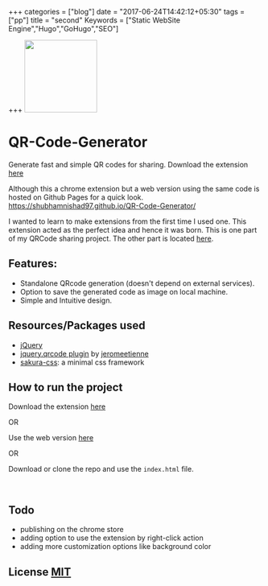 +++
categories = ["blog"]
date = "2017-06-24T14:42:12+05:30"
tags = ["pp"]
title = "second"
Keywords = ["Static WebSite Engine","Hugo","GoHugo","SEO"]

+++
<img src="https://material.io/guidelines/static/spec/images/callouts/default.svg" width="144">


# QR-Code-Generator 
Generate fast and simple QR codes for sharing. Download the extension [here](https://github.com/shubhamnishad97/QR-Code-Generator/raw/master/QR%20Code%20Generator.crx)

Although this a chrome extension but a web version using the same code is hosted on Github Pages for a quick look. https://shubhamnishad97.github.io/QR-Code-Generator/

I wanted to learn to make extensions from the first time I used one. This extension acted as the perfect idea and hence it was born.
This is one part of my QRCode sharing project. The other part is located [here](https://github.com/shubhamnishad97/ScanBarcode-QRcode).


## Features:

*   Standalone QRcode generation (doesn't depend on external services). 
*   Option to save the generated code as image on local machine.
*   Simple and Intuitive design.


## Resources/Packages used

- [jQuery](https://jquery.com/)
- [jquery.qrcode plugin](https://github.com/jeromeetienne/jquery-qrcode) by [jeromeetienne](https://github.com/jeromeetienne)
- [sakura-css](https://github.com/oxalorg/sakura): a minimal css framework


## How to run the project
Download the extension [here](https://github.com/shubhamnishad97/QR-Code-Generator/raw/master/QR%20Code%20Generator.crx)

OR

Use the web version [here](https://github.com/shubhamnishad97/ScanBarcode-QRcode)

OR 

Download or clone the repo and use the `index.html` file.

<br>

## Todo

- publishing on the chrome store
- adding option to use the extension by right-click action
- adding more customization options like background color


## License [MIT](https://github.com/shubhamnishad97/QR-Code-Generator/blob/master/LICENSE)
<br>
